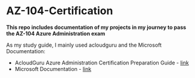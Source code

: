 # AZ-104-Certification
**This repo includes documentation of my projects in my journey to pass the AZ-104 Azure Administration exam**

As my study guide, I mainly used acloudguru and the Microsoft Documentation:

* AcloudGuru Azure Administration Certification Preparation Guide - [link](https://learn.acloud.guru/course/160303d7-6947-4fbc-9d19-fa304849f92e/dashboard)
* Microsoft Documentation - [link](https://docs.microsoft.com/en-us/learn/certifications/exams/az-104)

